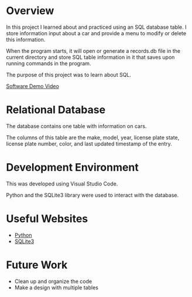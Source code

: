 # Overview

In this project I learned about and practiced using an SQL database table. I store information input about a car and provide a menu to modify or delete this information.

When the program starts, it will open or generate a records.db file in the current directory and store SQL table information in it that saves upon running commands in the program.

The purpose of this project was to learn about SQL.

[Software Demo Video](https://youtu.be/P2ph1eaBW7c)

# Relational Database

The database contains one table with information on cars.

The columns of this table are the make, model, year, license plate state, license plate number, color, and last updated timestamp of the entry.

# Development Environment

This was developed using Visual Studio Code. 

Python and the SQLite3 library were used to interact with the database.

# Useful Websites

* [Python](https://www.python.org/downloads/)
* [SQLite3](https://docs.python.org/3/library/sqlite3.html)

# Future Work

* Clean up and organize the code
* Make a design with multiple tables